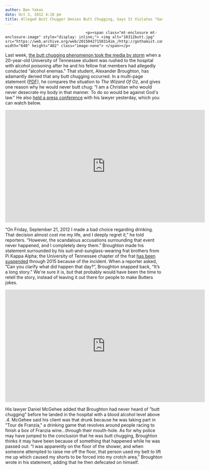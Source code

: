```yaml
---
author: Ben Yakas
date: Oct 3, 2012 4:18 pm
title: Alleged Butt Chugger Denies Butt Chugging, Says It Violates "God's Law"
---
```


	
										<p><span class="mt-enclosure mt-enclosure-image" style="display: inline;"> <img alt="10312butt.jpg" src="https://web.archive.org/web/20150427150314im_/http://gothamist.com/attachments/byakas/10312butt.jpg" width="640" height="402" class="image-none"> </span></p>

<p>Last week, <a href="https://web.archive.org/web/20150427150314/http://gothamist.com/2012/09/26/tomorrows_hot_new_alcohol_trend_tod.php">the butt chugging phenomenon took the media by storm</a> when a 20-year-old University of Tennessee student was rushed to the hospital with alcohol poisoning after he and his fellow frat members had allegedly conducted &#x201C;alcohol enemas.&quot; That student, Alexander Broughton, has adamantly denied that any butt chugging occurred. In a multi-page statement (<a href="https://web.archive.org/web/20150427150314/http://www.wbir.com/pdf/alexander_broughton_release.pdf">PDF</a>), he compares the situation to <em>The Wizard Of Oz</em>, and gives one reason why he would never butt chug: &#x201C;I am a Christian who would never desecrate my body in that manner. To do so would be against God&apos;s law.&quot; He also <a href="https://web.archive.org/web/20150427150314/http://www.huffingtonpost.com/2012/10/03/butt-chugging-alcohol-enema-alexander-broughton-university-of-tennessee-pi-kappa-alpha_n_1935385.html">held a press conference</a> with his lawyer yesterday, which you can watch below.</p>

<p><iframe width="640" height="360" src="https://web.archive.org/web/20150427150314if_/http://www.youtube.com/embed/keTbsSfMOdI" frameborder="0" allowfullscreen></iframe></p>

<p>&#x201C;On Friday, September 21, 2012 I made a bad choice regarding drinking. That decision almost cost me my life, and I deeply regret it,&#x201D; he told reporters. &#x201C;However, the scandalous accusations surrounding that event never happened, and I completely deny them.&#x201D; Broughton made his statement surrounded by his suit-and-sunglass-wearing frat brothers from Pi Kappa Alpha; the University of Tennessee chapter of the frat <a href="https://web.archive.org/web/20150427150314/http://www.nydailynews.com/news/national/university-tennessee-student-denies-butt-chugging-reports-article-1.1173464">has been suspended</a> through 2015 because of the incident. When a reporter asked, &#x201D;Can you clarify what did happen that day?&#x201D;, Broughton snapped back, &#x201C;It&#x2019;s a long story.&#x201D; We&apos;re sure it is, but that probably would have been the time to retell the story, instead of leaving it out there for people to make Butters jokes.</p>

<p><iframe width="640" height="360" src="https://web.archive.org/web/20150427150314if_/http://www.youtube.com/embed/Bc5BzRSkc8o" frameborder="0" allowfullscreen></iframe></p>

<p>His lawyer Daniel McGehee added that Broughton had never heard of &#x201D;butt chugging&#x201D; before he landed in the hospital with a blood alcohol level above .4. McGehee said his client was that drunk because he was taking part in &quot;Tour de Franzia,&quot; a drinking game that revolves around people racing to finish a box of Franzia wine...through their mouth-hole. As for why police may have jumped to the conclusion that he was butt chugging, Broughton thinks it may have been because of something that happened while he was passed out: &#x201C;I was apparently on the floor of the shower, and when someone attempted to raise me off the floor, that person used my belt to lift me up which caused my shorts to be forced into my crotch area,&#x201D; Broughton wrote in his statement, adding that he then defecated on himself.</p>					
										
									
				